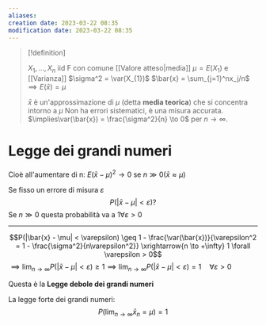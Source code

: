 ```yaml
---
aliases: 
creation date: 2023-03-22 08:35
modification date: 2023-03-22 08:35
---
```


> [!definition]
> 
> $X_{1},\dots,X_{n}$ iid F con comune [[Valore atteso|media]] $\mu=E(X_{1})$ e [[Varianza]] $\sigma^2 = \var(X_{1})$
> $\bar{x} = \sum_{j=1}^nx_j/n$
> $\implies E(\bar{x})=\mu$
> 
> $\bar{x}$ è un'approssimazione di $\mu$ (detta **media teorica**) che si concentra intorno a $\mu$
> Non ha errori sistematici, è una misura accurata.
> $\implies\var(\bar{x}) = \frac{\sigma^2}{n} \to 0$ per $n \to \infty$.


# Legge dei grandi numeri

Cioè all'aumentare di n:
$E(\bar{x} - \mu)^2 \to 0$ se $n \gg 0 (\bar{x} \approx \mu)$

Se fisso un errore di misura $\varepsilon$
$$
P(|\bar{x} - \mu| < \varepsilon) ?
$$
Se $n \gg 0$ questa probabilità va a $1 \forall \varepsilon > 0$

---

$$P(|\bar{x} - \mu| < \varepsilon) \geq 1 - \frac{\var(\bar{x})}{\varepsilon^2 = 1 - \frac{\sigma^2}{n\varepsilon^2}} \xrightarrow{n \to +\infty} 1 \forall \varepsilon > 0$$
$\implies \lim_{ n \to \infty }P(|\bar{x}-\mu| < \varepsilon) \geq 1 \implies \lim_{ n \to \infty }P(|\bar{x} - \mu| < \varepsilon) = 1\quad\forall \varepsilon > 0$

Questa è la **Legge debole dei grandi numeri**


La legge forte dei grandi numeri:
$$
P(\lim_{ n \to \infty } \bar{x}_{n} = \mu) = 1
$$
